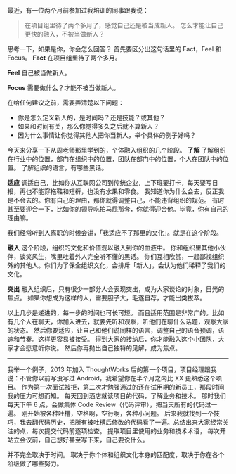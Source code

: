 最近，有一位两个月前参加过我培训的同事跟我说：
>在项目组里待了两个多月了，感觉自己还是被当成新人。
怎么才能让自己更快的融入，不被当做新人？

思考一下，如果是你，你会怎么回答？
首先要区分出这句话里的 Fact，Feel 和 Focus。
**Fact**
在项目组里待了两个多月。

**Feel**
自己被当做新人。

**Focus**
需要做什么？才能不被当做新人。

在给任何建议之前，需要弄清楚以下问题：
* 你是怎么定义新人的，是时间吗？还是技能？或其他？
* 如果和时间有关，那么你觉得多久之后就不算新人？
* 因为什么事情让你觉得其他人把你当新人，举个具体的例子好吗？

今天来分享一下从周老师那里学到的，个体融入组织的几个阶段。
**了解**
了解组织在行业中的位置，部门在组织中的位置，团队在部门中的位置，个人在团队中的位置。
了解组织的语言，有哪些黑话。

**适应**
调适自己，比如你从互联网公司到传统企业，上下班要打卡，每天要写日报，再也不能穿拖鞋和短裤，也没有水果和零食。
我知道你为什么会去，反正我是不会去的。你有自己的理由，那你就得调整自己，不能违背组织的规范。
有时甚至要迎合一下，比如你的领导吃拍马屁那套，你就得迎合他。毕竟，你有自己的理由嘛。

我们经常听到人离职的时候会讲，「我适应不了那里的文化」。就是在这个阶段。

**融入**
这个阶段，组织的文化和价值观以融入到你的血液中。
你和组织里其他小伙伴，谈笑风生，嘴里吐着外人完全听不懂的黑话。
你们互相欣赏，一起鄙视组织外的其他人。你们为了保全组织文化，会排斥「新人」，会认为他们稀释了我们的文化。

**突出**
融入组织后，只有很少一部分人会表现突出，成为大家谈论的对象，目光的焦点。
如果你想成为这样的人，需要胆子大，毛遂自荐，才能出类拔萃。

以上几步是递进的，每一步的时间也可长可短。
而且适用范围是非常广的。比如有几个人在聊天，你加入进去，就要先听和观察，听他们在聊什么话题，观察大家的状态。
然后你要适应，让自己和他们说同样的语言，调整自己的语音预调，语速和节奏。这样更容易被接受。
得到大家的接纳后，你才能融入这个小团队，大家才会愿意听你说。
然后你再抛出自己独特的见解，成为焦点。

---
我举一个例子，2013 年加入 ThoughtWorks 后的第一个项目，项目经理跟我说：不管你以前写没写过 Android，我希望你在半个月之内比 XX 更熟悉这个项目。
作为第一次面试被拒，第二次才勉强通过的还在试用期的新员工，那段时间我的压力可想而知。
每天回到酒店就读项目的代码，了解业务和技术。
那时我们每天下午 6 点，会做集体 Code Review（代码评审），把当天所有的代码过一遍。
刚开始被各种吐槽，空格啊，空行啊，各种小问题。
后来我就找到一个技巧，我去翻代码历史，把所有被吐槽后修改的代码看了一遍。总结出来大家经常关注的点，每次提交代码前逐项检查。
提取项目里使用的业务和技术术语，
每次开站立会议前，自己想好甚至写下来，自己要说什么。

并不完全取决于时间。
取决于你个体和组织文化本身的匹配度，取决于你在各个阶级做了哪些努力。
